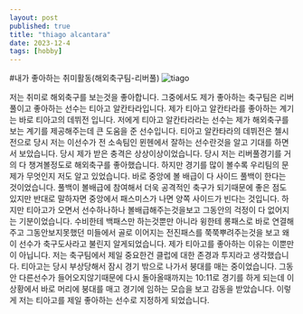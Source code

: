 ```yaml
---
layout: post
published: true
title: "thiago alcantara"
date: 2023-12-4
tags: [hobby]
---
```


#내가 좋아하는 취미활동(해외축구팀-리버풀)
![tiago](https://github.com/eudhchc/eudhchc.github.io/assets/74686852/7420604b-88a4-4a5d-931c-0eb74194b345)

저는 취미로 해외축구를 보는것을 좋아합니다. 그중에서도 제가 좋아하는 축구팀은 리버풀이고 좋아하는 선수는 티아고 알칸타라입니다.
제가 티아고 알칸타라를 좋아하는 계기는 바로 티아고의 데뷔전 입니다. 저에게 티아고 알칸타라라는 선수는 제가 해외축구를 보는 계기를 제공해주는데 큰 도움을 준 선수입니다. 티아고 알칸타라의 데뷔전은 첼시전으로 당시 저는 이선수가 전 소속팀인 뮌헨에서 잘하는 선수란것을 알고 기대를 하면서 보았습니다. 당시 제가 받은 충격은 상상이상이었습니다. 당시 저는 리버풀경기를 거의 다 챙겨볼정도로 해외축구를 좋아했습니다. 하지만 경기를 많이 볼수록 우리팀의 문제가 무엇인지 저도 알고 있었습니다. 바로 중앙에 볼 배급이 다 사이드 풀백이 한다는 것이었습니다. 풀백이 볼배급에 참여해서 더욱 공격적인 축구가 되기때문에 좋은 점도 있지만 반대로 말하자면 중앙에서 패스미스가 나면 양쪽 사이드가 빈다는 것입니다. 하지만 티아고가 오면서 선수하나하나 볼배급해주는것을보고 그동안의 걱정이 다 없어지는 기분이었습니다. 수비한테 백패스만 하는것뿐만 아니라 윙한테 롱패스로 바로 연결해주고 그동안보지못했던 미들에서 골로 이어지는 전진패스를 쭉쭉뿌려주는것을 보고 왜 이 선수가 축구도사라고 불린지 알게되었습니다. 제가 티아고를 좋아하는 이유는 이뿐만이 아닙니다. 저는 축구팀에서 제일 중요한건 클럽에 대한 존경과 투지라고 생각했습니다. 티아고는 당시 부상당해서 잠시 경기 밖으로 나가서 붕대를 매는 중이었습니다. 그동안 다른선수가 들어오지않기때문에 다시 돌아올때까지는 10:11로 경기를 하게 되는데 이상황에서 바로 머리에 붕대를 매고 경기에 임하는 모습을 보고 감동을 받았습니다. 이렇게 저는 티아고를 제일 좋아하는 선수로 지정하게 되었습니다.